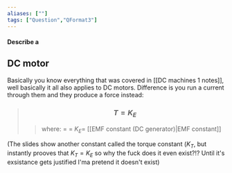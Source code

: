 ```yaml
---
aliases: [""]
tags: ["Question","QFormat3"]
---
```


#### Describe a
## DC motor
Basically you know everything that was covered in [[DC machines 1 notes]], well basically it all also applies to DC motors. Difference is you run a current through them and they produce a force instead:

> ### $$ T = K_{E} $$ 
>> where:
>> $=$ 
>> $=$
>> $K_{E}=$ [[EMF constant (DC generator)|EMF constant]]

(The slides show another constant called the torque constant ($K_{T}$, but instantly prooves that $K_{T}=K_{E}$ so why the fuck does it even exist?!? Until it's exsistance gets justified I'ma pretend it doesn't exist)